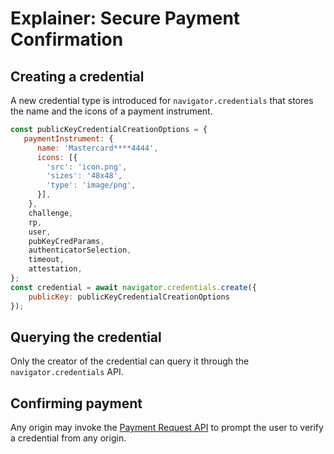 # Explainer: Secure Payment Confirmation

## Creating a credential

A new credential type is introduced for `navigator.credentials` that stores the name and the icons of a payment instrument.

```javascript
const publicKeyCredentialCreationOptions = {
   paymentInstrument: {
      name: 'Mastercard****4444',
      icons: [{
  	    'src': 'icon.png',
  	    'sizes': '48x48',
  	    'type': 'image/png',
      }],
    },
    challenge,
    rp,
    user,
    pubKeyCredParams,
    authenticatorSelection,
    timeout,
    attestation,
};
const credential = await navigator.credentials.create({
    publicKey: publicKeyCredentialCreationOptions
});
```

## Querying the credential

Only the creator of the credential can query it through the `navigator.credentials` API.

## Confirming payment

Any origin may invoke the [Payment Request API](https://w3c.github.io/payment-request/) to prompt the user to verify a credential from any origin.

